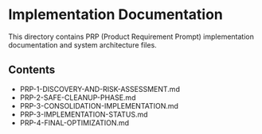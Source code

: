 # Implementation Documentation

This directory contains PRP (Product Requirement Prompt) implementation documentation and system architecture files.

## Contents
- PRP-1-DISCOVERY-AND-RISK-ASSESSMENT.md
- PRP-2-SAFE-CLEANUP-PHASE.md
- PRP-3-CONSOLIDATION-IMPLEMENTATION.md
- PRP-3-IMPLEMENTATION-STATUS.md
- PRP-4-FINAL-OPTIMIZATION.md
